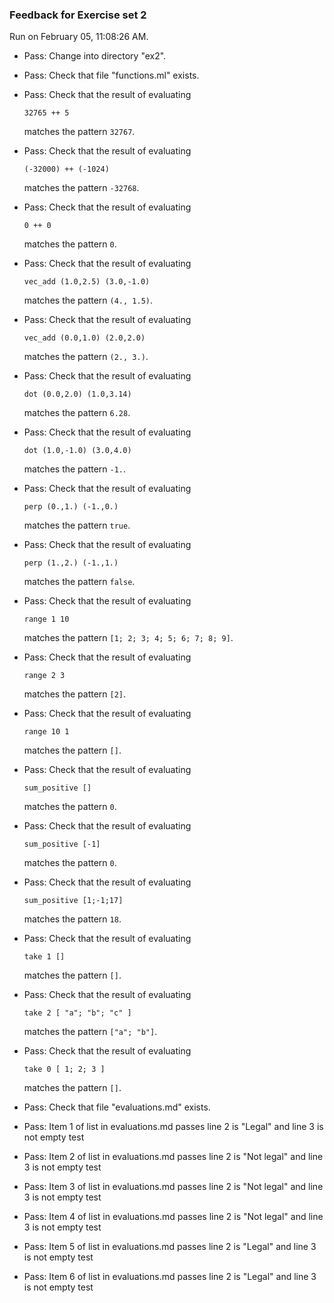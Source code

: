 ### Feedback for Exercise set 2

Run on February 05, 11:08:26 AM.

+ Pass: Change into directory "ex2".

+ Pass: Check that file "functions.ml" exists.

+ Pass: 
Check that the result of evaluating
   ```
   32765 ++ 5
   ```
   matches the pattern `32767`.

   




+ Pass: 
Check that the result of evaluating
   ```
   (-32000) ++ (-1024)
   ```
   matches the pattern `-32768`.

   




+ Pass: 
Check that the result of evaluating
   ```
   0 ++ 0
   ```
   matches the pattern `0`.

   




+ Pass: 
Check that the result of evaluating
   ```
   vec_add (1.0,2.5) (3.0,-1.0)
   ```
   matches the pattern `(4., 1.5)`.

   




+ Pass: 
Check that the result of evaluating
   ```
   vec_add (0.0,1.0) (2.0,2.0)
   ```
   matches the pattern `(2., 3.)`.

   




+ Pass: 
Check that the result of evaluating
   ```
   dot (0.0,2.0) (1.0,3.14)
   ```
   matches the pattern `6.28`.

   




+ Pass: 
Check that the result of evaluating
   ```
   dot (1.0,-1.0) (3.0,4.0)
   ```
   matches the pattern `-1.`.

   




+ Pass: 
Check that the result of evaluating
   ```
   perp (0.,1.) (-1.,0.)
   ```
   matches the pattern `true`.

   




+ Pass: 
Check that the result of evaluating
   ```
   perp (1.,2.) (-1.,1.)
   ```
   matches the pattern `false`.

   




+ Pass: 
Check that the result of evaluating
   ```
   range 1 10
   ```
   matches the pattern `[1; 2; 3; 4; 5; 6; 7; 8; 9]`.

   




+ Pass: 
Check that the result of evaluating
   ```
   range 2 3
   ```
   matches the pattern `[2]`.

   




+ Pass: 
Check that the result of evaluating
   ```
   range 10 1
   ```
   matches the pattern `[]`.

   




+ Pass: 
Check that the result of evaluating
   ```
   sum_positive []
   ```
   matches the pattern `0`.

   




+ Pass: 
Check that the result of evaluating
   ```
   sum_positive [-1]
   ```
   matches the pattern `0`.

   




+ Pass: 
Check that the result of evaluating
   ```
   sum_positive [1;-1;17]
   ```
   matches the pattern `18`.

   




+ Pass: 
Check that the result of evaluating
   ```
   take 1 []
   ```
   matches the pattern `[]`.

   




+ Pass: 
Check that the result of evaluating
   ```
   take 2 [ "a"; "b"; "c" ]
   ```
   matches the pattern `["a"; "b"]`.

   




+ Pass: 
Check that the result of evaluating
   ```
   take 0 [ 1; 2; 3 ]
   ```
   matches the pattern `[]`.

   




+ Pass: Check that file "evaluations.md" exists.

+ Pass: Item 1 of list in evaluations.md passes  line 2 is "Legal" and line 3 is not empty  test

+ Pass: Item 2 of list in evaluations.md passes  line 2 is "Not legal" and line 3 is not empty test

+ Pass: Item 3 of list in evaluations.md passes  line 2 is "Not legal" and line 3 is not empty test

+ Pass: Item 4 of list in evaluations.md passes  line 2 is "Not legal" and line 3 is not empty test

+ Pass: Item 5 of list in evaluations.md passes  line 2 is "Legal" and line 3 is not empty  test

+ Pass: Item 6 of list in evaluations.md passes  line 2 is "Legal" and line 3 is not empty  test

